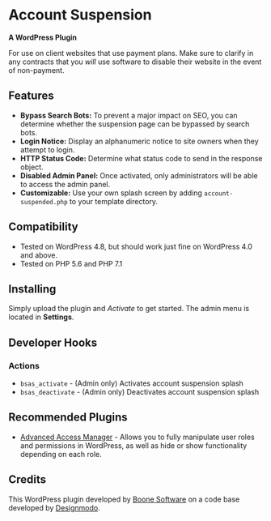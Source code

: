 # Account Suspension

**A WordPress Plugin**

For use on client websites that use payment plans. Make sure to clarify in any contracts that you *will* use software to disable their website in the event of non-payment.

## Features

* **Bypass Search Bots:** To prevent a major impact on SEO, you can determine whether the suspension page can be bypassed by search bots.
* **Login Notice:** Display an alphanumeric notice to site owners when they attempt to login.
* **HTTP Status Code:** Determine what status code to send in the response object.
* **Disabled Admin Panel:** Once activated, only administrators will be able to access the admin panel.
* **Customizable:** Use your own splash screen by adding `account-suspended.php` to your template directory.

## Compatibility

* Tested on WordPress 4.8, but should work just fine on WordPress 4.0 and above.
* Tested on PHP 5.6 and PHP 7.1

## Installing

Simply upload the plugin and *Activate* to get started. The admin menu is located in **Settings**.

## Developer Hooks

### Actions

* `bsas_activate` - (Admin only) Activates account suspension splash
* `bsas_deactivate` - (Admin only) Deactivates account suspension splash

## Recommended Plugins

* [Advanced Access Manager](https://wordpress.org/plugins/advanced-access-manager/) - Allows you to fully manipulate user roles and permissions in WordPress, as well as hide or show functionality depending on each role.

## Credits

This WordPress plugin developed by [Boone Software](https://boone.io) on a code base developed by [Designmodo](http://designmodo.com).
